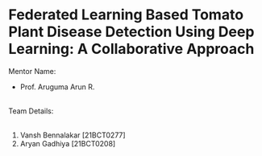 # Federated Learning Based Tomato Plant Disease Detection Using Deep Learning: A Collaborative Approach

Mentor Name:
- Prof. Aruguma Arun R.
<br>
Team Details:<br>
<br>

1. Vansh Bennalakar [21BCT0277]
2. Aryan Gadhiya [21BCT0208]
